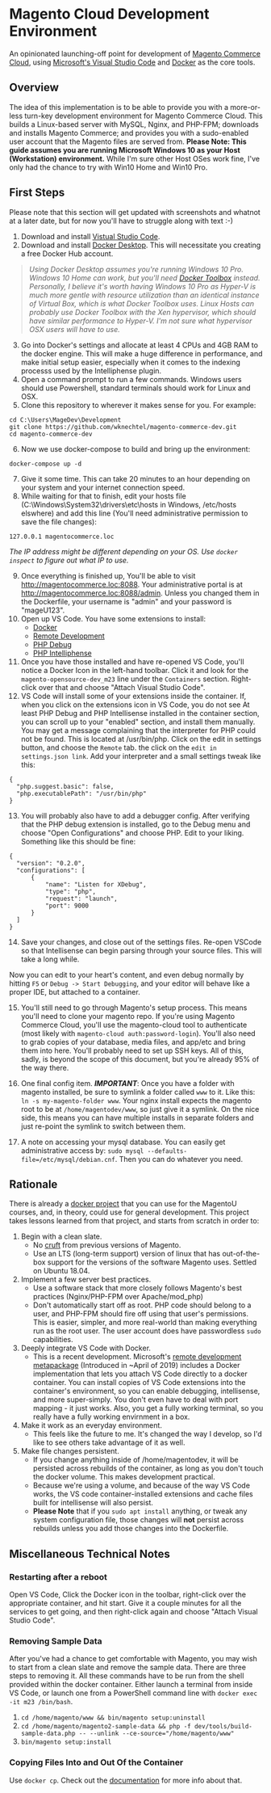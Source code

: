 # Magento Cloud Development Environment
An opinionated launching-off point for development of [Magento Commerce Cloud](https://devdocs.magento.com/cloud/bk-cloud.html), using [Microsoft's Visual Studio Code](https://code.visualstudio.com/) and [Docker](https://www.docker.com/) as the core tools.

## Overview
The idea of this implementation is to be able to provide you with a more-or-less turn-key development environment for Magento Commerce Cloud. This builds a Linux-based server with MySQL, Nginx, and PHP-FPM; downloads and installs Magento Commerce; and provides you with a sudo-enabled user account that the Magento files are served from. **Please Note: This guide assumes you are running Microsoft Windows 10 as your Host (Workstation) environment.** While I'm sure other Host OSes work fine, I've only had the chance to try with Win10 Home and Win10 Pro.

## First Steps
Please note that this section will get updated with screenshots and whatnot at a later date, but for now you'll have to struggle along with text :-)

1. Download and install [Vistual Studio Code](https://code.visualstudio.com/).
2. Download and install [Docker Desktop](https://www.docker.com/products/docker-desktop). This will necessitate you creating a free Docker Hub account. 
  >*Using Docker Desktop assumes you're running Windows 10 Pro. Windows 10 Home can work, but you'll need [Docker Toolbox](https://docs.docker.com/toolbox/toolbox_install_windows/) instead. Personally, I believe it's worth having Windows 10 Pro as Hyper-V is much more gentle with resource utilization than an identical instance of Virtual Box, which is what Docker Toolbox uses. Linux Hosts can probably use Docker Toolbox with the Xen hypervisor, which should have similar performance to Hyper-V. I'm not sure what hypervisor OSX users will have to use.*
3. Go into Docker's settings and allocate at least 4 CPUs and 4GB RAM to the docker engine. This will make a huge difference in performance, and make initial setup easier, especially when it comes to the indexing processs used by the Intelliphense plugin.
4. Open a command prompt to run a few commands. Windows users should use Powershell, standard terminals should work for Linux and OSX.
5. Clone this repository to wherever it makes sense for you. For example:
  ```
  cd C:\Users\MageDev\Development
  git clone https://github.com/wknechtel/magento-commerce-dev.git
  cd magento-commerce-dev
  ```
6. Now we use docker-compose to build and bring up the environment:
  ```
  docker-compose up -d
  ```
7. Give it some time. This can take 20 minutes to an hour depending on your system and your internet connection speed.
8. While waiting for that to finish, edit your hosts file (C:\Windows\System32\drivers\etc\hosts in Windows, /etc/hosts elswhere) and add this line (You'll need administrative permission to save the file changes):
  ```
  127.0.0.1 magentocommerce.loc
  ```
  *The IP address might be different depending on your OS.  Use `docker inspect` to figure out what IP to use.*

9. Once everything is finished up, You'll be able to visit http://magentocommerce.loc:8088.  Your administrative portal is at http://magentocommerce.loc:8088/admin.  Unless you changed them in the Dockerfile, your username is "admin" and your password is "mageU123".
10. Open up VS Code. You have some extensions to install:
    * [Docker](https://marketplace.visualstudio.com/items?itemName=ms-azuretools.vscode-docker)
    * [Remote Development](https://marketplace.visualstudio.com/items?itemName=ms-vscode-remote.vscode-remote-extensionpack)
    * [PHP Debug](https://marketplace.visualstudio.com/items?itemName=felixfbecker.php-debug)
    * [PHP Intelliphense](https://marketplace.visualstudio.com/items?itemName=bmewburn.vscode-intelephense-client)
11. Once you have those installed and have re-opened VS Code, you'll notice a Docker Icon in the left-hand toolbar. Click it and look for the `magento-opensource-dev_m23` line under the `Containers` section.  Right-click over that and choose "Attach Visual Studio Code".
12. VS Code will install some of your extensions inside the container. If, when you click on the extensions icon in VS Code, you do not see At least PHP Debug and PHP Intellisense installed in the container section, you can scroll up to your "enabled" section, and install them manually. You may get a message complaining that the interpreter for PHP could not be found.  This is located at /usr/bin/php. Click on the edit in settings button, and choose the `Remote` tab.  the click on the `edit in settings.json link`. Add your interpreter and a small settings tweak like this:
  ```
  {
    "php.suggest.basic": false,
    "php.executablePath": "/usr/bin/php"
  }
  ```

13. You will probably also have to add a debugger config.  After verifying that the PHP debug extension is installed, go to the Debug menu and choose "Open Configurations" and choose PHP. Edit to your liking.  Something like this should be fine:
  ```
  {
    "version": "0.2.0",
    "configurations": [
        {
            "name": "Listen for XDebug",
            "type": "php",
            "request": "launch",
            "port": 9000
        }
    ]
  }
  ```

14. Save your changes, and close out of the settings files. Re-open VSCode so that Intellisense can begin parsing through your source files.  This will take a long while.

Now you can edit to your heart's content, and even debug normally by hitting `F5` or `Debug -> Start Debugging`, and your editor will behave like a proper IDE, but attached to a container.

15. You'll still need to go through Magento's setup process.  This means you'll need to clone your magento repo. If you're using Magento Commerce Cloud, you'll use the magento-cloud tool to authenticate (most likely with `magento-cloud auth:password-login`).  You'll also need to grab copies of your database, media files, and app/etc and bring them into here.  You'll probably need to set up SSH keys. All of this, sadly, is beyond the scope of this document, but you're already 95% of the way there.

16. One final config item. ***IMPORTANT***: Once you have a folder with magento installed, be sure to symlink a folder called `www` to it. Like this: `ln -s my-magento-folder www`.  Your nginx install expects the magento root to be at `/home/magentodev/www`, so just give it a symlink.  On the nice side, this means you can have multiple installs in separate folders and just re-point the symlink to switch between them.

17. A note on accessing your mysql database. You can easily get administrative access by: `sudo mysql --defaults-file=/etc/mysql/debian.cnf`. Then you can do whatever you need.

## Rationale
There is already a [docker project](https://github.com/mike61988/magento2-dk) that you can use for the MagentoU courses, and, in theory, could use for general development. This project takes lessons learned from that project, and starts from scratch in order to:

1. Begin with a clean slate.
    * No [cruft](https://en.wikipedia.org/wiki/Cruft) from previous versions of Magento.
    * Use an LTS (long-term support) version of linux that has out-of-the-box support for the versions of the software Magento uses.  Settled on Ubuntu 18.04.
2. Implement a few server best practices.
    * Use a software stack that more closely follows Magento's best practices (Nginx/PHP-FPM over Apache/mod_php)
    * Don't automatically start off as root. PHP code should belong to a user, and PHP-FPM should fire off using that user's permissions.  This is easier, simpler, and more real-world than making everything run as the root user. The user account does have passwordless `sudo` capabilities.
3. Deeply integrate VS Code with Docker.
    * This is a recent development. Microsoft's [remote development metapackage](https://marketplace.visualstudio.com/items?itemName=ms-vscode-remote.vscode-remote-extensionpack) (Introduced in ~April of 2019) includes a Docker implementation that lets you attach VS Code directly to a docker container. You can install copies of VS Code extensions into the container's environment, so you can enable debugging, intellisense, and more super-simply. You don't even have to deal with port mapping - it just works. Also, you get a fully working terminal, so you really have a fully working envirnment in a box.
4. Make it work as an everyday environment.
    * This feels like the future to me.  It's changed the way I develop, so I'd like to see others take advantage of it as well.
5. Make file changes persistent.
    * If you change anything inside of /home/magentodev, it will be persisted across rebuilds of the container, as long as you don't touch the docker volume. This makes development practical.
    * Because we're using a volume, and because of the way VS Code works, the VS code container-installed extensions and cache files built for intellisense will also persist.
    * **Please Note** that if you `sudo apt install` anything, or tweak any system configuration file, those changes will **not** persist across rebuilds unless you add those changes into the Dockerfile.

## Miscellaneous Technical Notes

### Restarting after a reboot
Open VS Code, Click the Docker icon in the toolbar, right-click over the appropriate container, and hit start.  Give it a couple minutes for all the services to get going, and then right-click again and choose "Attach Visual Studio Code".

### Removing Sample Data
After you've had a chance to get comfortable with Magento, you may wish to start from a clean slate and remove the sample data. There are three steps to removing it. All these commands have to be run from the shell provided within the docker container.  Either launch a terminal from inside VS Code, or launch one from a PowerShell command line with `docker exec -it m23 /bin/bash`.

1. `cd /home/magento/www && bin/magento setup:uninstall`
2. `cd /home/magento/magento2-sample-data && php -f dev/tools/build-sample-data.php -- --unlink --ce-source="/home/magento/www"`
3. `bin/magento setup:install`

### Copying Files Into and Out Of the Container
Use `docker cp`. Check out the [documentation](https://docs.docker.com/engine/reference/commandline/cp/) for more info about that.
